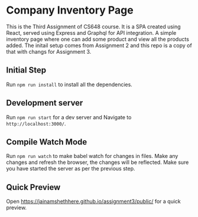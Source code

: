 # Company Inventory Page

This is the Third Assignment of CS648 course. It is a SPA created using React, served using Express and Graphql for API integration. A simple inventory page where one can add some product and view all the products added.
The initail setup comes from Assignment 2 and this repo is a copy of that with changs for Assignment 3.

## Initial Step

Run `npm run install` to install all the dependencies.

## Development server

Run `npm run start` for a dev server and Navigate to `http://localhost:3000/`.

## Compile Watch Mode

Run `npm run watch` to make babel watch for changes in files. Make any changes and refresh the browser, the changes will be reflected. Make sure you have started the server as per the previous step.

## Quick Preview

Open https://jainamshethhere.github.io/assignment3/public/ for a quick preview.
